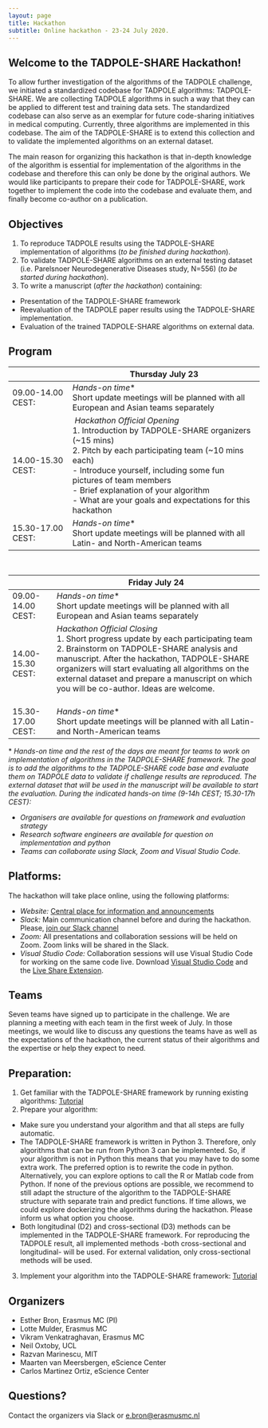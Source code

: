 ```yaml
---
layout: page
title: Hackathon
subtitle: Online hackathon - 23-24 July 2020.
---
```


## Welcome to the TADPOLE-SHARE Hackathon! 

To allow further investigation of the algorithms of the TADPOLE challenge, we initiated a standardized codebase for TADPOLE algorithms: TADPOLE-SHARE. We are collecting TADPOLE algorithms in such a way that they can be applied to different test and training data sets. The standardized codebase can also serve as an exemplar for future code-sharing initiatives in medical computing. Currently, three algorithms are implemented in this codebase. The aim of the TADPOLE-SHARE is to extend this collection and to validate the implemented algorithms on an external dataset. 

The main reason for organizing this hackathon is that in-depth knowledge of the algorithm is essential for implementation of the algorithms in the codebase and therefore this can only be done by the original authors. We would like participants to prepare their code for TADPOLE-SHARE, work together to implement the code into the codebase and evaluate them, and finally become co-author on a publication.

## Objectives
1. To reproduce TADPOLE results using the TADPOLE-SHARE implementation of algorithms (*to be finished during hackathon*).
2. To validate TADPOLE-SHARE algorithms on an external testing dataset (i.e. Parelsnoer Neurodegenerative Diseases study, N=556) (*to be started during hackathon*).
3. To write a manuscript (*after the hackathon*) containing:
- Presentation of the TADPOLE-SHARE framework
- Reevaluation of the TADPOLE paper results using the TADPOLE-SHARE implementation.
- Evaluation of the trained TADPOLE-SHARE algorithms on external data.

## Program

|  | Thursday July 23 |
| ------------ | ------------- |
| 09.00-14.00 CEST: | *Hands-on time*\*<br>Short update meetings will be planned with all European and Asian teams separately |
| 14.00-15.30 CEST: | *Hackathon Official Opening*<br>1. Introduction by TADPOLE-SHARE organizers (~15 mins)<br>2. Pitch by each participating team (~10 mins each)<br> - Introduce yourself, including some fun pictures of team members<br> - Brief explanation of your algorithm<br> - What are your goals and expectations for this hackathon |
| 15.30-17.00 CEST: | *Hands-on time*\*<br>Short update meetings will be planned with all Latin- and North-American teams |

<br>

|  | Friday July 24 |
| ------------ | ------------- |
| 09.00-14.00 CEST: | *Hands-on time*\*<br>Short update meetings will be planned with all European and Asian teams separately |
| 14.00-15.30 CEST: | *Hackathon Official Closing*<br>1. Short progress update by each participating team<br>2. Brainstorm on TADPOLE-SHARE analysis and manuscript. After the hackathon, TADPOLE-SHARE organizers will start evaluating all algorithms on the external dataset and prepare a manuscript on which you will be co-author. Ideas are welcome.<br><br> |
| 15.30-17.00 CEST: | *Hands-on time*\*<br>Short update meetings will be planned with all Latin- and North-American teams |

\* *Hands-on time and the rest of the days are meant for teams to work on implementation of algorithms in the TADPOLE-SHARE framework. The goal is to add the algorithms to the TADPOLE-SHARE code base and evaluate them on TADPOLE data to validate if challenge results are reproduced. The external dataset that will be used in the manuscript will be available to start the evaluation. During the indicated hands-on time (9-14h CEST; 15.30-17h CEST):*
- *Organisers are available for questions on framework and evaluation strategy*
- *Research software engineers are available for question on implementation and python*
- *Teams can collaborate using Slack, Zoom and Visual Studio Code.*

## Platforms:
The hackathon will take place online, using the following platforms:
- *Website:* [Central place for information and announcements](https://tadpole-share.github.io/hackathon/)
- *Slack:* Main communication channel before and during the hackathon. Please, [join our Slack channel](
https://join.slack.com/t/tadpole-hq/shared_invite/zt-9mhtywyc-S37gj3PFZ2bWDZc2t6u7xw)
- *Zoom:* All presentations and collaboration sessions will be held on Zoom. Zoom links will be shared in the Slack.
- *Visual Studio Code:* Collaboration sessions will use Visual Studio Code for working on the same code live. Download [Visual Studio Code](https://code.visualstudio.com/) and the [Live Share Extension](https://marketplace.visualstudio.com/items?itemName=MS-vsliveshare.vsliveshare).

## Teams
Seven teams have signed up to participate in the challenge. We are planning a meeting with each team in the first week of July. In those meetings, we would like to discuss any questions the teams have as well as the expectations of the hackathon, the current status of their algorithms and the expertise or help they expect to need.

## Preparation:
1. Get familiar with the TADPOLE-SHARE framework by running existing algorithms: [Tutorial](https://docs.google.com/document/d/19cj8_GPxugFJyTh88i_jrskyMh68QsrIqrqKiT7Dn0U/edit)
2. Prepare your algorithm: 
- Make sure you understand your algorithm and that all steps are fully automatic.
- The TADPOLE-SHARE framework is written in Python 3. Therefore, only algorithms that can be run from Python 3 can be implemented. So, if your algorithm is not in Python this means that you may have to do some extra work. The preferred option is to rewrite the code in python. Alternatively, you can explore options to call the R or Matlab code from Python. If none of the previous options are possible, we recommend to still adapt the structure of the algorithm to the TADPOLE-SHARE structure with separate train and predict functions. If time allows, we could explore dockerizing the algorithms during the hackathon. Please inform us what option you choose. 
- Both longitudinal (D2) and cross-sectional (D3) methods can be implemented in the TADPOLE-SHARE framework. For reproducing the TADPOLE result, all implemented methods -both cross-sectional and longitudinal- will be used. For external validation, only cross-sectional methods will be used.
3. Implement your algorithm into the TADPOLE-SHARE framework: [Tutorial](https://docs.google.com/document/d/18rUQRi0rIelpNtDNJqYhPYbNhD20-zszSwKuHNUtPuk/edit)

## Organizers
- Esther Bron, Erasmus MC (PI)
- Lotte Mulder, Erasmus MC
- Vikram Venkatraghavan, Erasmus MC
- Neil Oxtoby, UCL
- Razvan Marinescu, MIT
- Maarten van Meersbergen, eScience Center
- Carlos Martinez Ortiz, eScience Center

## Questions?
Contact the organizers via Slack or e.bron@erasmusmc.nl
